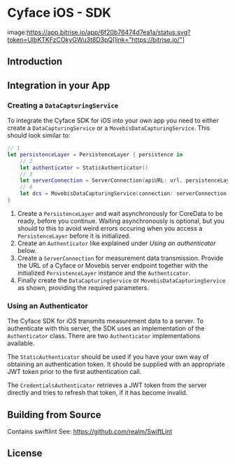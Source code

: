 #  Cyface iOS - SDK
image:https://app.bitrise.io/app/6f20b76474d7ea1a/status.svg?token=UIbKTKFzCOkyGWu3t8D3pQ[link="https://bitrise.io/"]

## Introduction

## Integration in your App

### Creating a `DataCapturingService`

To integrate the Cyface SDK for iOS into your own app you need to either create a `DataCapturingService` or a `MovebisDataCapturingService`.
This should look similar to:

```swift
// 1
let persistenceLayer = PersistenceLayer { persistence in
    // 2
    let authenticator = StaticAuthenticator()
    // 3
    let serverConnection = ServerConnection(apiURL: url, persistenceLayer: persistence, authenticator: authenticator)
    // 4
    let dcs = MovebisDataCapturingService(connection: serverConnection, sensorManager: sensorManager, updateInterval: interval, persistenceLayer: persistence)
}
```

1. Create a `PersistenceLayer` and wait asynchronously for CoreData to be ready, before you continue. Waiting asynchronously is optional, but you should to this to avoid weird errors occuring when you access a `PersistenceLayer` before it is initialized.
2. Create an `Authenticator` like explained under *Using an authenticator* below.
3. Create a `ServerConnection` for measurement data transmission. Provide the URL of a Cyface or Movebis server  endpoint together with the initialized `PersistenceLayer` instance and the `Authenticator`.
4. Finally create the `DataCapturingService` or `MovebisDataCapturingService` as shown, providing the required parameters.

### Using an Authenticator
The Cyface SDK for iOS transmits measurement data to a server. 
To authenticate with this server, the SDK uses an implementation of the `Authenticator`  class.
There are two `Authenticator` implementations available.

The `StaticAuthenticator` should be used if you have your own way of obtaining an authentication token.
It should be supplied with an appropriate JWT token prior to the first authentication call.

The `CredentialsAuthenticator` retrieves a JWT token from the server directly and tries to refresh that token, if it has become invalid.

## Building from Source
Contains swiftlint
See: https://github.com/realm/SwiftLint

## License
